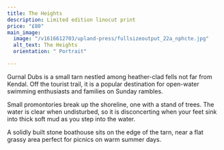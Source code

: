```yaml
---
title: The Heights
description: Limited edition linocut print
price: "£80"
main_image:
  image: "/v1616612703/upland-press/fullsizeoutput_22a_nphcte.jpg"
  alt_text: The Heights
  orientation: " Portrait"

---
```

Gurnal Dubs is a small tarn nestled among heather-clad fells not far from Kendal. Off the tourist trail, it is a popular destination for open-water swimming enthusiasts and families on Sunday rambles. 

Small promontories break up the shoreline, one with a stand of trees. The water is clear when undisturbed, so it is disconcerting when your feet sink into thick soft mud as you step into the water. 

A solidly built stone boathouse sits on the edge of the tarn, near a flat grassy area perfect for picnics on warm summer days.